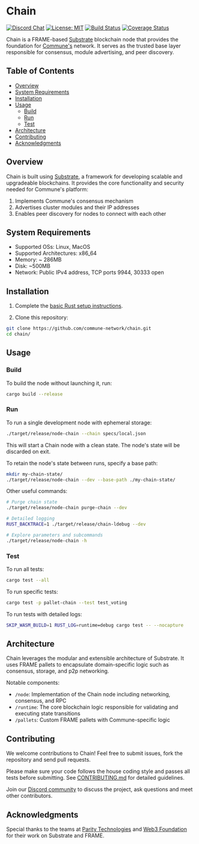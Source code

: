 # Chain

[![Discord Chat](https://img.shields.io/discord/308323056592486420.svg)](https://discord.gg/communeai)
[![License: MIT](https://img.shields.io/badge/License-MIT-yellow.svg)](https://opensource.org/licenses/MIT)
[![Build Status](https://img.shields.io/travis/com/paritytech/substrate/master?label=stable)](https://travis-ci.com/paritytech/substrate)
[![Coverage Status](https://img.shields.io/codecov/c/gh/paritytech/substrate?label=coverage)](https://codecov.io/gh/paritytech/substrate)

Chain is a FRAME-based [Substrate](https://substrate.io/) blockchain node
that provides the foundation for [Commune's](https://www.communeai.org/)
network. It serves as the trusted base layer responsible for consensus, module
advertising, and peer discovery.

## Table of Contents

- [Overview](#overview)
- [System Requirements](#system-requirements)
- [Installation](#installation)
- [Usage](#usage)
  - [Build](#build)
  - [Run](#run)
  - [Test](#test)
- [Architecture](#architecture)
- [Contributing](#contributing)
- [Acknowledgments](#acknowledgments)

## Overview

Chain is built using [Substrate](https://substrate.io/), a framework for
developing scalable and upgradeable blockchains. It provides the core
functionality and security needed for Commune's platform:

1. Implements Commune's consensus mechanism
2. Advertises cluster modules and their IP addresses
3. Enables peer discovery for nodes to connect with each other

## System Requirements

- Supported OSs: Linux, MacOS
- Supported Architectures: x86_64
- Memory: ~ 286MB
- Disk: ~500MB
- Network: Public IPv4 address, TCP ports 9944, 30333 open

## Installation

1. Complete the [basic Rust setup instructions](./docs/rust-setup.md).

2. Clone this repository:

```sh
git clone https://github.com/commune-network/chain.git
cd chain/
```

## Usage

### Build

To build the node without launching it, run:

```sh
cargo build --release
```

### Run

To run a single development node with ephemeral storage:

```sh
./target/release/node-chain --chain specs/local.json
```

This will start a Chain node with a clean state. The node's state will be
discarded on exit.

To retain the node's state between runs, specify a base path:

```sh
mkdir my-chain-state/
./target/release/node-chain --dev --base-path ./my-chain-state/  
```

Other useful commands:

```sh
# Purge chain state
./target/release/node-chain purge-chain --dev

# Detailed logging
RUST_BACKTRACE=1 ./target/release/chain-ldebug --dev

# Explore parameters and subcommands 
./target/release/node-chain -h
```

### Test

To run all tests:

```sh
cargo test --all
```

To run specific tests:

```sh
cargo test -p pallet-chain --test test_voting
```

To run tests with detailed logs:

```sh
SKIP_WASM_BUILD=1 RUST_LOG=runtime=debug cargo test -- --nocapture  
```

## Architecture

Chain leverages the modular and extensible architecture of Substrate. It uses
FRAME pallets to encapsulate domain-specific logic such as consensus, storage,
and p2p networking.

Notable components:

- `/node`: Implementation of the Chain node including networking, consensus, and RPC
- `/runtime`: The core blockchain logic responsible for validating and executing state transitions
- `/pallets`: Custom FRAME pallets with Commune-specific logic

## Contributing

We welcome contributions to Chain! Feel free to submit issues, fork the
repository and send pull requests.

Please make sure your code follows the house coding style and passes all tests
before submitting. See [CONTRIBUTING.md](docs/CONTRIBUTING.md) for detailed
guidelines.

Join our [Discord community](https://discord.gg/communeai) to discuss the
project, ask questions and meet other contributors.

## Acknowledgments

Special thanks to the teams at [Parity Technologies](https://www.parity.io/) and
[Web3 Foundation](https://web3.foundation/) for their work on Substrate and
FRAME.
